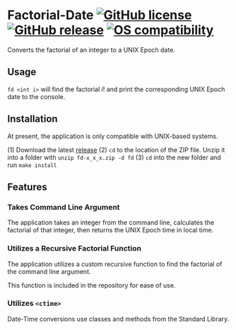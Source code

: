 # Factorial-Date [![GitHub license](https://img.shields.io/badge/license-MIT-lightgrey.svg)](https://raw.githubusercontent.com/Carthage/Carthage/master/LICENSE.md) [![GitHub release](https://img.shields.io/github/release/colbertz2/factorial-date.svg)](https://github.com/colbertz2/factorial-date/releases) [![OS compatibility](https://img.shields.io/badge/compatibility-unix-lightgrey.svg)](https://en.wikipedia.org/wiki/List_of_Unix_systems)
Converts the factorial of an integer to a UNIX Epoch date.

## Usage
`fd <int i>` will find the factorial $i!$ and print the corresponding UNIX Epoch date to the console.

## Installation
At present, the application is only compatible with UNIX-based systems.

(1) Download the latest [release](https://github.com/colbertz2/factorial-date/releases/latest)
(2) `cd` to the location of the ZIP file. Unzip it into a folder with `unzip fd-x_x_x.zip -d fd`
(3) `cd` into the new folder and run `make install`

## Features
### Takes Command Line Argument
The application takes an integer from the command line, calculates the factorial of that integer, then returns the UNIX Epoch time in local time.

### Utilizes a Recursive Factorial Function
The application utilizes a custom recursive function to find the factorial of the command line argument.

This function is included in the repository for ease of use.

### Utilizes `<ctime>`
Date-Time conversions use classes and methods from the Standard Library.
